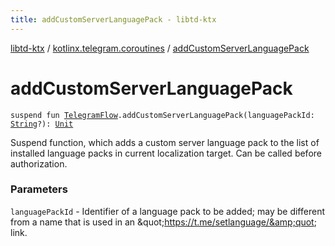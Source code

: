 ```yaml
---
title: addCustomServerLanguagePack - libtd-ktx
---
```


[libtd-ktx](../index.html) / [kotlinx.telegram.coroutines](index.html) / [addCustomServerLanguagePack](./add-custom-server-language-pack.html)

# addCustomServerLanguagePack

`suspend fun `[`TelegramFlow`](../kotlinx.telegram.core/-telegram-flow/index.html)`.addCustomServerLanguagePack(languagePackId: `[`String`](https://kotlinlang.org/api/latest/jvm/stdlib/kotlin/-string/index.html)`?): `[`Unit`](https://kotlinlang.org/api/latest/jvm/stdlib/kotlin/-unit/index.html)

Suspend function, which adds a custom server language pack to the list of installed language
packs in current localization target. Can be called before authorization.

### Parameters

`languagePackId` - Identifier of a language pack to be added; may be different from a name
that is used in an &amp;quot;https://t.me/setlanguage/&amp;quot; link.